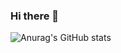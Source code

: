 ### Hi there 👋

![Anurag's GitHub stats](https://github-readme-stats.vercel.app/api?username=ranikamadurawe&theme=prussian&show_icons=true&count_private=true)

<!--
**ranikamadurawe/ranikamadurawe** is a ✨ _special_ ✨ repository because its `README.md` (this file) appears on your GitHub profile.

Here are some ideas to get you started:

- 🔭 I’m currently working on ...
- 🌱 I’m currently learning ...
- 👯 I’m looking to collaborate on ...
- 🤔 I’m looking for help with ...
- 💬 Ask me about ...
- 📫 How to reach me: ...
- 😄 Pronouns: ...
- ⚡ Fun fact: ...
-->
